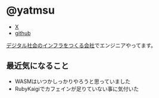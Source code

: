 # @yatmsu

- [X](https://x.com/yatmsu)
- [github](https://github.com/yatmsu)

[デジタル社会のインフラをつくる会社](https://biz.trustdock.io/)でエンジニアやってます。

## 最近気になること

* WASMはいつかしっかりやろうと思っていました
* RubyKaigiでカフェインが足りていない事に気付いた

